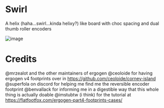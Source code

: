 # Swirl
A helix (haha...swirl...kinda helixy?) like board with choc spacing and dual thumb roller encoders

![image](https://github.com/vmorganp/choc-helix/assets/31448722/6116e63e-91d5-44cd-9a17-17eea34bd477)

# Credits
@mrzealot and the other maintainers of ergogen
@ceoloide for having ergogen v4 footprints over in https://github.com/ceoloide/corney-island
@superfola on discord for helping me find me the reversible encoder footprint
@benvallack for informing me in a digestible way that this whole thing is actually doable
@imstubtw (i think) for the tutorial at https://flatfootfox.com/ergogen-part4-footprints-cases/

